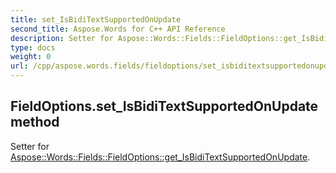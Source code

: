 ```yaml
---
title: set_IsBidiTextSupportedOnUpdate
second_title: Aspose.Words for C++ API Reference
description: Setter for Aspose::Words::Fields::FieldOptions::get_IsBidiTextSupportedOnUpdate. 
type: docs
weight: 0
url: /cpp/aspose.words.fields/fieldoptions/set_isbiditextsupportedonupdate/
---
```

## FieldOptions.set_IsBidiTextSupportedOnUpdate method


Setter for [Aspose::Words::Fields::FieldOptions::get_IsBidiTextSupportedOnUpdate](./get_isbiditextsupportedonupdate/).


